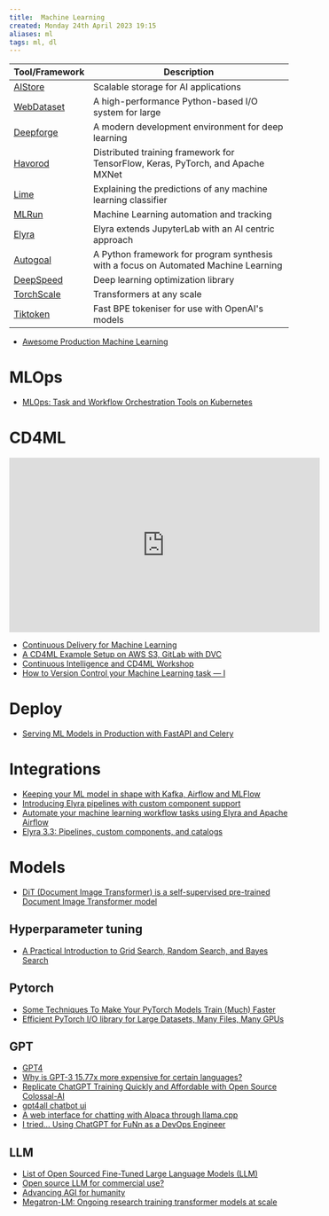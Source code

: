 ```yaml
---
title:  Machine Learning
created: Monday 24th April 2023 19:15
aliases: ml
tags: ml, dl
---
```


| Tool/Framework                                          | Description                                                                          |
| ------------------------------------------------------- | ------------------------------------------------------------------------------------ |
| [AIStore](https://github.com/NVIDIA/aistore)            | Scalable storage for AI applications                                                 |
| [WebDataset](https://github.com/webdataset/webdataset)  | A high-performance Python-based I/O system for large                                 |
| [Deepforge](https://github.com/deepforge-dev/deepforge) | A modern development environment for deep learning                                   |
| [Havorod](https://github.com/horovod/horovod)           | Distributed training framework for TensorFlow, Keras, PyTorch, and Apache MXNet |
| [Lime](https://github.com/marcotcr/lime)                | Explaining the predictions of any machine learning classifier                        |
| [MLRun](https://github.com/mlrun/mlrun)                 | Machine Learning automation and tracking                                             |
| [Elyra](https://github.com/elyra-ai/elyra)              | Elyra extends JupyterLab with an AI centric approach                               |
| [Autogoal](https://github.com/autogoal/autogoal)        | A Python framework for program synthesis with a focus on Automated Machine Learning |
| [DeepSpeed](https://github.com/microsoft/DeepSpeed)     | Deep learning optimization library                                                   |
| [TorchScale](https://github.com/microsoft/torchscale)   | Transformers at any scale                                                            |
| [Tiktoken](https://github.com/openai/tiktoken)| Fast BPE tokeniser for use with OpenAI's models|

- [Awesome Production Machine Learning](https://github.com/EthicalML/awesome-production-machine-learning)

# MLOps

- [MLOps: Task and Workflow Orchestration Tools on Kubernetes](https://achernov.medium.com/mlops-task-and-workflow-orchestration-tools-on-kubernetes-adba3020d2bc)


# CD4ML

<iframe width="560" height="315" src="https://www.youtube.com/embed/UzVa5azAHkc" title="YouTube video player" frameborder="0" allow="accelerometer; autoplay; clipboard-write; encrypted-media; gyroscope; picture-in-picture; web-share" allowfullscreen></iframe>

- [Continuous Delivery for Machine Learning](https://martinfowler.com/articles/cd4ml.html)
- [A CD4ML Example Setup on AWS S3, GitLab with DVC](https://github.com/sbalnojan/cd4ml-example)
- [Continuous Intelligence and CD4ML Workshop](https://github.com/ThoughtWorksInc/cd4ml-workshop)
- [How to Version Control your Machine Learning task — I](https://towardsdatascience.com/how-to-version-control-your-machine-learning-task-cad74dce44c4)

# Deploy

- [Serving ML Models in Production with FastAPI and Celery](https://towardsdatascience.com/deploying-ml-models-in-production-with-fastapi-and-celery-7063e539a5db)

# Integrations

- [Keeping your ML model in shape with Kafka, Airflow and MLFlow](https://medium.com/vantageai/keeping-your-ml-model-in-shape-with-kafka-airflow-and-mlflow-143d20024ba6)
- [Introducing Elyra pipelines with custom component support](https://medium.com/ibm-data-ai/introducing-elyra-pipelines-with-custom-component-support-ae6b616910b5)
- [Automate your machine learning workflow tasks using Elyra and Apache Airflow](https://medium.com/ibm-data-ai/automate-your-machine-learning-workflow-tasks-using-elyra-and-apache-airflow-adf297adc455)
- [Elyra 3.3: Pipelines, custom components, and catalogs](https://medium.com/ibm-data-ai/elyra-3-3-pipelines-custom-components-and-catalogs-74cf198fdf48)

# Models

- [DiT (Document Image Transformer) is a self-supervised pre-trained Document Image Transformer model](https://github.com/microsoft/unilm/tree/master/dit)

## Hyperparameter tuning

- [A Practical Introduction to Grid Search, Random Search, and Bayes Search](https://towardsdatascience.com/a-practical-introduction-to-grid-search-random-search-and-bayes-search-d5580b1d941d)

## Pytorch

- [Some Techniques To Make Your PyTorch Models Train (Much) Faster](https://sebastianraschka.com/blog/2023/pytorch-faster.html)
- [Efficient PyTorch I/O library for Large Datasets, Many Files, Many GPUs](https://pytorch.org/blog/efficient-pytorch-io-library-for-large-datasets-many-files-many-gpus/)

## GPT

- [GPT4](https://cdn.openai.com/papers/gpt-4.pd)
- [Why is GPT-3 15.77x more expensive for certain languages?](https://denyslinkov.medium.com/why-is-gpt-3-15-77x-more-expensive-for-certain-languages-2b19a4adc4bc)
- [Replicate ChatGPT Training Quickly and Affordable with Open Source Colossal-AI](https://www.hpc-ai.tech/blog/colossal-ai-chatgpt)
- [gpt4all chatbot ui](https://github.com/nomic-ai/gpt4all-ui)
- [A web interface for chatting with Alpaca through llama.cpp](https://github.com/nsarrazin/serge)
- [I tried… Using ChatGPT for FuNn as a DevOps Engineer](https://ghumare64.medium.com/i-tried-using-chatgpt-for-funn-as-a-devops-engineer-8239313269d4)

## LLM

- [List of Open Sourced Fine-Tuned Large Language Models (LLM)](https://medium.com/geekculture/list-of-open-sourced-fine-tuned-large-language-models-llm-8d95a2e0dc76)
- [Open source LLM for commercial use?](https://news.ycombinator.com/item?id=35512338)
- [Advancing AGI for humanity](https://thegenerality.com/agi/index.html)
- [Megatron-LM: Ongoing research training transformer models at scale](https://github.com/NVIDIA/Megatron-LM)

